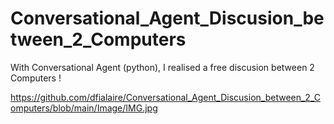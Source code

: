 # Conversational_Agent_Discusion_between_2_Computers
With Conversational Agent (python), I realised a free discusion between 2 Computers !

https://github.com/dfialaire/Conversational_Agent_Discusion_between_2_Computers/blob/main/Image/IMG.jpg
